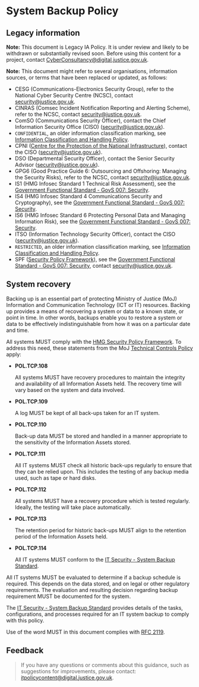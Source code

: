 # System Backup Policy

## Legacy information

**Note:** This document is Legacy IA Policy. It is under review and likely to be withdrawn or substantially revised soon. Before using this content for a project, contact [CyberConsultancy@digital.justice.gov.uk](mailto:CyberConsultancy@digital.justice.gov.uk).

**Note:** This document might refer to several organisations, information sources, or terms that have been replaced or updated, as follows:

-   CESG \(Communications-Electronics Security Group\), refer to the National Cyber Security Centre \(NCSC\), contact [security@justice.gov.uk](mailto:security@justice.gov.uk).
-   CINRAS \(Comsec Incident Notification Reporting and Alerting Scheme\), refer to the NCSC, contact [security@justice.gov.uk](mailto:security@justice.gov.uk).
-   ComSO \(Communications Security Officer\), contact the Chief Information Security Office \(CISO\) \([security@justice.gov.uk](mailto:security@justice.gov.uk)\).
-   `CONFIDENTIAL`, an older information classification marking, see [Information Classification and Handling Policy](information-classification-and-handling-policy.md).
-   CPNI \([Centre for the Protection of the National Infrastructure](https://www.cpni.gov.uk/)\), contact the CISO \([security@justice.gov.uk](mailto:security@justice.gov.uk)\).
-   DSO \(Departmental Security Officer\), contact the Senior Security Advisor \([security@justice.gov.uk](mailto:security@justice.gov.uk)\).
-   GPG6 \(Good Practice Guide 6: Outsourcing and Offshoring: Managing the Security Risks\), refer to the NCSC, contact [security@justice.gov.uk](mailto:security@justice.gov.uk).
-   IS1 \(HMG Infosec Standard 1 Technical Risk Assessment\), see the [Government Functional Standard - GovS 007: Security](https://www.gov.uk/government/publications/government-functional-standard-govs-007-security).
-   IS4 \(HMG Infosec Standard 4 Communications Security and Cryptography\), see the [Government Functional Standard - GovS 007: Security](https://www.gov.uk/government/publications/government-functional-standard-govs-007-security).
-   IS6 \(HMG Infosec Standard 6 Protecting Personal Data and Managing Information Risk\), see the [Government Functional Standard - GovS 007: Security](https://www.gov.uk/government/publications/government-functional-standard-govs-007-security).
-   ITSO \(Information Technology Security Officer\), contact the CISO \([security@justice.gov.uk](mailto:security@justice.gov.uk)\).
-   `RESTRICTED`, an older information classification marking, see [Information Classification and Handling Policy](information-classification-and-handling-policy.md).
-   SPF \([Security Policy Framework](https://www.gov.uk/government/publications/security-policy-framework)\), see the [Government Functional Standard - GovS 007: Security](https://www.gov.uk/government/publications/government-functional-standard-govs-007-security), contact [security@justice.gov.uk](mailto:security@justice.gov.uk).

## System recovery

Backing up is an essential part of protecting Ministry of Justice \(MoJ\) Information and Communication Technology \(ICT or IT\) resources. Backing up provides a means of recovering a system or data to a known state, or point in time. In other words, backups enable you to restore a system or data to be effectively indistinguishable from how it was on a particular date and time.

All systems MUST comply with the [HMG Security Policy Framework](https://intranet.justice.gov.uk/guidance/security/it-computer-security/ict-security-policy-framework/). To address this need, these statements from the MoJ [Technical Controls Policy](https://intranet.justice.gov.uk/guidance/security/it-computer-security/ict-security-policy-framework/technical-controls-policy/) apply:

-   **POL.TCP.108**

    All systems MUST have recovery procedures to maintain the integrity and availability of all Information Assets held. The recovery time will vary based on the system and data involved.

-   **POL.TCP.109**

    A log MUST be kept of all back-ups taken for an IT system.

-   **POL.TCP.110**

    Back-up data MUST be stored and handled in a manner appropriate to the sensitivity of the Information Assets stored.

-   **POL.TCP.111**

    All IT systems MUST check all historic back-ups regularly to ensure that they can be relied upon. This includes the testing of any backup media used, such as tape or hard disks.

-   **POL.TCP.112**

    All systems MUST have a recovery procedure which is tested regularly. Ideally, the testing will take place automatically.

-   **POL.TCP.113**

    The retention period for historic back-ups MUST align to the retention period of the Information Assets held.

-   **POL.TCP.114**

    All IT systems MUST conform to the [IT Security - System Backup Standard](system-backup-standard.md).


All IT systems MUST be evaluated to determine if a backup schedule is required. This depends on the data stored, and on legal or other regulatory requirements. The evaluation and resulting decision regarding backup requirement MUST be documented for the system.

The [IT Security - System Backup Standard](system-backup-standard.md) provides details of the tasks, configurations, and processes required for an IT system backup to comply with this policy.

Use of the word MUST in this document complies with [RFC 2119](https://www.ietf.org/rfc/rfc2119.txt).

## Feedback

> If you have any questions or comments about this guidance, such as suggestions for improvements, please contact: [itpolicycontent@digital.justice.gov.uk](mailto:itpolicycontent@digital.justice.gov.uk).

